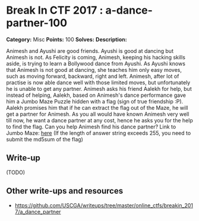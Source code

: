 # Break In CTF 2017 : a-dance-partner-100

**Category:** Misc
**Points:** 100
**Solves:** 
**Description:**

Animesh and Ayushi are good friends. Ayushi is good at dancing but Animesh is not. As Felicity is coming, Animesh, keeping his hacking skills aside, is trying to learn a Bollywood dance from Ayushi. As Ayushi knows that Animesh is not good at dancing, she teaches him only easy moves, such as moving forward, backward, right and left. Animesh, after lot of practise is now able dance well with those limited moves, but unfortunately he is unable to get any partner. Animesh asks his friend Aalekh for help, but instead of helping, Aalekh, based on Animesh's dance performance gave him a Jumbo Maze Puzzle hidden with a flag (sign of true friendship :P). Aalekh promises him that if he can extract the flag out of the Maze, he will get a partner for Animesh. As you all would have known Animesh very well till now, he want a dance partner at any cost, hence he asks you for the help to find the flag. Can you help Animesh find his dance partner? 
Link to Jumbo Maze: [here](https://drive.google.com/drive/folders/0Bw-aSVx60ZiORmY1Ym5IMzVKSGM)
(If the length of answer string exceeds 255, you need to submit the md5sum of the flag)

## Write-up

(TODO)

## Other write-ups and resources

* https://github.com/USCGA/writeups/tree/master/online_ctfs/breakin_2017/a_dance_partner
